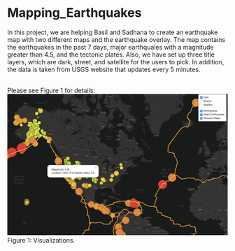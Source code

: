# Mapping_Earthquakes

In this project, we are helping Basil and Sadhana to create an earthquake map with two different maps and the earthquake overlay. The map contains the earthquakes in the past 7 days, major earthquales with a magnitude greater than 4.5, and the tectonic plates. Also, we have set up three title layers, which are dark, street, and satellite for the users to pick. In addition, the data is taken from USGS website that updates every 5 minutes. 

<br> Please see Figure 1 for details:
<br>![Visualizations.png](Visualizations.png)
<br> Figure 1: Visualizations.
